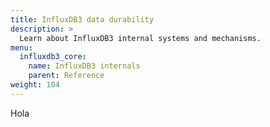 ```yaml
---
title: InfluxDB3 data durability
description: >
  Learn about InfluxDB3 internal systems and mechanisms.
menu:
  influxdb3_core:
    name: InfluxDB3 internals
    parent: Reference
weight: 104
---
```


Hola 

<!--
The content for this page is at
// SOURCE /content/shared/influxdb3-internals-reference/_index.md
->